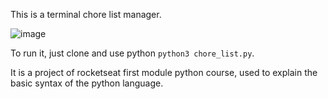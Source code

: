 This is a terminal chore list manager.

![image](https://github.com/crsvitor/chore_list/assets/65800961/ddb07954-bb9e-4237-be4f-0a8094fc2246)

To run it, just clone and use python ``python3 chore_list.py``.

It is a project of rocketseat first module python course, used to explain the basic syntax of the python language.